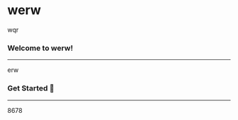 # werw
wqr
<br />

### Welcome to werw!
<hr>
erw
<br />

### Get Started <g-emoji class="g-emoji" alias="rocket" fallback-src="https://github.githubassets.com/images/icons/emoji/unicode/1f680.png">🚀</g-emoji>
<hr>
8678
<br />
